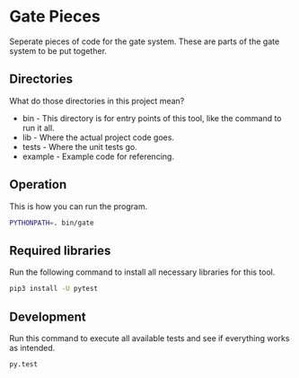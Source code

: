 # Gate Pieces

Seperate pieces of code for the gate system.
These are parts of the gate system to be put together. 


## Directories

What do those directories in this project mean?

* bin - This directory is for entry points of this tool, like the command to run it all.
* lib - Where the actual project code goes.
* tests - Where the unit tests go.
* example - Example code for referencing.


## Operation

This is how you can run the program.

```sh
PYTHONPATH=. bin/gate
```


## Required libraries

Run the following command to install all necessary libraries for this tool.

```sh
pip3 install -U pytest
```


## Development

Run this command to execute all available tests and see if everything works as intended.

```sh
py.test
```
